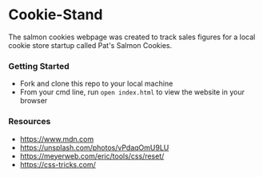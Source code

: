# Cookie-Stand
The salmon cookies webpage was created to track sales figures for a local cookie store startup called Pat's Salmon Cookies.

### Getting Started
* Fork and clone this repo to your local machine
* From your cmd line, run `open index.html` to view the website in your browser

### Resources
* https://www.mdn.com 
* https://unsplash.com/photos/vPdaqOmU9LU
* https://meyerweb.com/eric/tools/css/reset/ 
* https://css-tricks.com/ 

